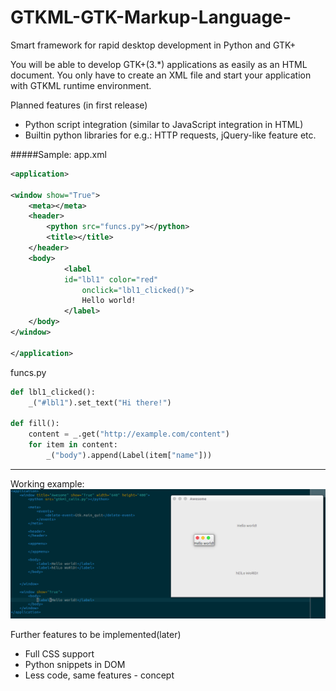 # GTKML-GTK-Markup-Language-
Smart framework for rapid desktop development in Python and GTK+

You will be able to develop GTK+(3.*) applications as easily as an HTML document.
You only have to create an XML file and start your application with GTKML runtime environment.

Planned features (in first release)
* Python script integration (similar to JavaScript integration in HTML)
* Builtin python libraries for e.g.: HTTP requests, jQuery-like feature etc.

#####Sample:
app.xml
```xml
<application>

<window show="True">
    <meta></meta>
    <header>
        <python src="funcs.py"></python>    
        <title></title>
    </header>
    <body>
            <label 
            id="lbl1" color="red" 
                onclick="lbl1_clicked()">
                Hello world!
            </label>        
    </body>
</window>

</application>
```
funcs.py
```python
def lbl1_clicked():
    _("#lbl1").set_text("Hi there!")

def fill():
    content = _.get("http://example.com/content")
    for item in content:
        _("body").append(Label(item["name"]))
```

----------------------

Working example:
<img src="https://github.com/ThomasKenyeres/GTKML-GTK-Markup-Language-/blob/baf20268f5dabac5528b9ed19cd6f762c21b2afb/img/gtkml-labels.png">


Further features to be implemented(later)
* Full CSS support
* Python snippets in DOM
* Less code, same features - concept
